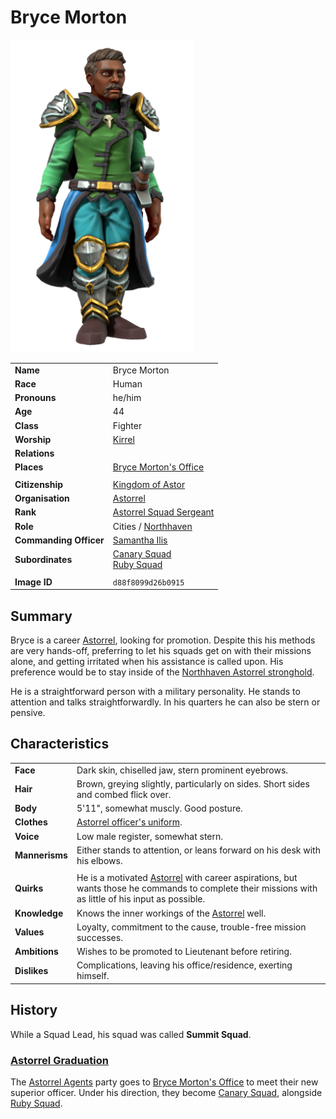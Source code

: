 # Bryce Morton

<img src="https://raw.githubusercontent.com/jesskelsall/astarus-images/main/people/portraits/d88f8099d26b0915.png" height="500" />

|||
| --- | --- |
| **Name** | Bryce Morton | character.3
| **Race** | Human |
| **Pronouns** | he/him |
| **Age** | 44 |
| **Class** | Fighter |
| **Worship** | [Kirrel](../gods/deities/kirrel.md) |
| **Relations** | |
| **Places** | [Bryce Morton's Office](../places/buildings/bryce-mortons-office.md) |
|||
| **Citizenship** | [Kingdom of Astor](../civilisations/kingdom-of-astor/kingdom-of-astor.md) |
| **Organisation** | [Astorrel](../organisations/astorrel/astorrel.md) |
| **Rank** | [Astorrel Squad Sergeant](../organisations/astorrel/ranks/astorrel-squad-sergeant.md) |
| **Role** | Cities / [Northhaven](../places/cities/northhaven.md) |
| **Commanding Officer** | [Samantha Ilis](samantha-ilis.md) |
| **Subordinates** | [Canary Squad](../organisations/astorrel/squads/canary-squad.md)<br />[Ruby Squad](../organisations/astorrel/squads/ruby-squad.md) |
|||
| **Image ID** | `d88f8099d26b0915` |

## Summary

Bryce is a career [Astorrel](../organisations/astorrel/astorrel.md), looking for promotion. Despite this his methods are very hands-off, preferring to let his squads get on with their missions alone, and getting irritated when his assistance is called upon. His preference would be to stay inside of the [Northhaven Astorrel stronghold](../places/strongholds/northhaven-astorrel-stronghold.md).

He is a straightforward person with a military personality. He stands to attention and talks straightforwardly. In his quarters he can also be stern or pensive.

## Characteristics

| | |
| --- | --- |
| **Face** | Dark skin, chiselled jaw, stern prominent eyebrows. | characteristics.2
| **Hair** | Brown, greying slightly, particularly on sides. Short sides and combed flick over. |
| **Body** | 5'11", somewhat muscly. Good posture. |
| **Clothes** | [Astorrel officer's uniform](../organisations/astorrel/uniforms/astorrel-officers-uniform.md). |
| **Voice** | Low male register, somewhat stern. |
| **Mannerisms** | Either stands to attention, or leans forward on his desk with his elbows. |
| | |
| **Quirks** | He is a motivated [Astorrel](../organisations/astorrel/astorrel.md) with career aspirations, but wants those he commands to complete their missions with as little of his input as possible. |
| **Knowledge** | Knows the inner workings of the [Astorrel](../organisations/astorrel/astorrel.md) well. |
| **Values** | Loyalty, commitment to the cause, trouble-free mission successes. |
| **Ambitions** | Wishes to be promoted to Lieutenant before retiring. |
| **Dislikes** | Complications, leaving his office/residence, exerting himself. |

## History

While a Squad Lead, his squad was called **Summit Squad**.

### [Astorrel Graduation](../storylines/astorrel-graduation.md)

The [Astorrel Agents](../campaigns/astorrel-agents.md) party goes to [Bryce Morton's Office](../places/buildings/bryce-mortons-office.md) to meet their new superior officer. Under his direction, they become [Canary Squad](../organisations/astorrel/squads/canary-squad.md), alongside [Ruby Squad](../organisations/astorrel/squads/ruby-squad.md).
